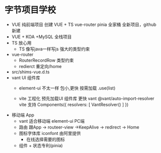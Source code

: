 # 字节项目学校

- VUE 纯前端项目
  创建 VUE + TS vue-router pinia 全家桶
  全新项目，github 新建
- VUE + KOA +MySQL 全栈项目
- TS 放心用
  - TS 像写java一样写js 强大的类型约束
- vue-router
  - RouterRecordRow 类型约束
  - redierct 重定向/home
- src/shims-vue.d.ts
- vant UI 组件库 
  - element-ui 不太一样 包小,更快
    按需加载 .use(list) 

  - vite 工程化
    预先加载UI 组件库 更快
    vant
    @vant/auto-import-resolver
    vite 支持
    Components({
      resolvers: [
        VantResolver()
        ]
    })
- 移动端 App
  - vant 适合移动端  element-ui PC端
  - 路由 跟App -> routeer-view ->KeepAlive -> redirect -> Home
  - 图标字体库 iconfont 由阿里提供
    - 在线选择需要的图标
  - 组件 + 状态专利(pinia)